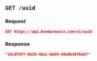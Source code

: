 ## `GET /uuid`

### Request

```json
GET https://api.bondarewicz.com/v1/uuid
```

### Response

```json
"18cdf4f7-8620-48ac-b699-40e0b4670eb7"
```